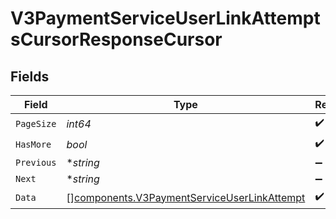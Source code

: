 # V3PaymentServiceUserLinkAttemptsCursorResponseCursor


## Fields

| Field                                                                                                      | Type                                                                                                       | Required                                                                                                   | Description                                                                                                | Example                                                                                                    |
| ---------------------------------------------------------------------------------------------------------- | ---------------------------------------------------------------------------------------------------------- | ---------------------------------------------------------------------------------------------------------- | ---------------------------------------------------------------------------------------------------------- | ---------------------------------------------------------------------------------------------------------- |
| `PageSize`                                                                                                 | *int64*                                                                                                    | :heavy_check_mark:                                                                                         | N/A                                                                                                        | 15                                                                                                         |
| `HasMore`                                                                                                  | *bool*                                                                                                     | :heavy_check_mark:                                                                                         | N/A                                                                                                        | false                                                                                                      |
| `Previous`                                                                                                 | **string*                                                                                                  | :heavy_minus_sign:                                                                                         | N/A                                                                                                        | YXVsdCBhbmQgYSBtYXhpbXVtIG1heF9yZXN1bHRzLol=                                                               |
| `Next`                                                                                                     | **string*                                                                                                  | :heavy_minus_sign:                                                                                         | N/A                                                                                                        | YXVsdCBhbmQgYSBtYXhpbXVtIG1heF9yZXN1bHRzLol=                                                               |
| `Data`                                                                                                     | [][components.V3PaymentServiceUserLinkAttempt](../../models/components/v3paymentserviceuserlinkattempt.md) | :heavy_check_mark:                                                                                         | N/A                                                                                                        |                                                                                                            |